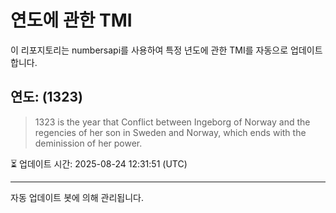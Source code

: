 
# 연도에 관한 TMI

이 리포지토리는 numbersapi를 사용하여 특정 년도에 관한 TMI를 자동으로 업데이트합니다.

## 연도: (1323)
> 1323 is the year that Conflict between Ingeborg of Norway and the regencies of her son in Sweden and Norway, which ends with the deminission of her power.

⏳ 업데이트 시간: 2025-08-24 12:31:51 (UTC)

---
자동 업데이트 봇에 의해 관리됩니다.
